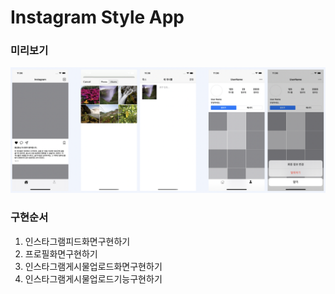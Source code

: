 # Instagram Style App

### 미리보기
<img src="./images/instagram_01.png"/>    
   
   
      
         
### 구현순서
1. 인스타그램피드화면구현하기
2. 프로필화면구현하기
3. 인스타그램게시물업로드화면구현하기 
4. 인스타그램게시물업로드기능구현하기